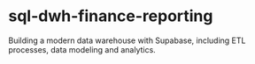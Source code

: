 # sql-dwh-finance-reporting
Building a modern data warehouse with Supabase, including ETL processes, data modeling and analytics.

